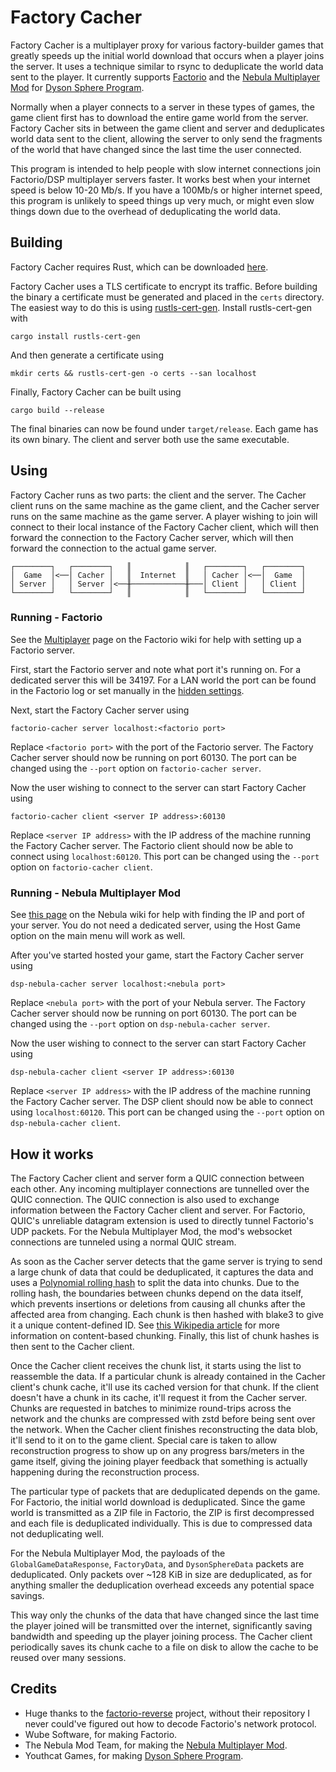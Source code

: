 # Factory Cacher

Factory Cacher is a multiplayer proxy for various factory-builder games that greatly speeds
up the initial world download that occurs when a player joins the server.
It uses a technique similar to rsync to deduplicate the world data sent to the player.
It currently supports [Factorio](https://www.factorio.com/) and the
[Nebula Multiplayer Mod](https://github.com/NebulaModTeam/nebula)
for [Dyson Sphere Program](https://store.steampowered.com/app/1366540/Dyson_Sphere_Program/).

Normally when a player connects to a server in these types of games, the game client first has to download the entire game 
world from the server. Factory Cacher sits in between the game client and server and deduplicates world data sent to 
the client, allowing the server to only send the fragments of the world that have changed since the last time the user 
connected.

This program is intended to help people with slow internet connections join Factorio/DSP multiplayer servers faster.
It works best when your internet speed is below 10-20 Mb/s. If you have a 100Mb/s or higher internet speed, this 
program is unlikely to speed things up very much, or might even slow things down due to the overhead of 
deduplicating the world data.

## Building

Factory Cacher requires Rust, which can be downloaded [here](https://www.rust-lang.org/tools/install).

Factory Cacher uses a TLS certificate to encrypt its traffic. Before building the binary a certificate
must be generated and placed in the `certs` directory. The easiest way to do this is using
[rustls-cert-gen](https://github.com/rustls/rcgen/tree/main/rustls-cert-gen). Install rustls-cert-gen with
```shell
cargo install rustls-cert-gen
```
And then generate a certificate using
```shell
mkdir certs && rustls-cert-gen -o certs --san localhost
```

Finally, Factory Cacher can be built using
```shell
cargo build --release
```
The final binaries can now be found under `target/release`. Each game has its own binary.
The client and server both use the same executable.

## Using

Factory Cacher runs as two parts: the client and the server. The Cacher client runs on the same machine as the
game client, and the Cacher server runs on the same machine as the game server. A player wishing to join will
connect to their local instance of the Factory Cacher client, which will then forward the connection to the
Factory Cacher server, which will then forward the connection to the actual game server.
```
┌────────┐   ┌────────┐   ║            ║   ┌────────┐   ┌────────┐
│  Game  │<──│ Cacher │   ║  Internet  ║   │ Cacher │<──│  Game  │
│ Server │   │ Server │<──╫────────────╫───│ Client │   │ Client │
└────────┘   └────────┘   ║            ║   └────────┘   └────────┘
```

### Running - Factorio

See the [Multiplayer](https://wiki.factorio.com/Multiplayer) page on the Factorio wiki for help with setting up a
Factorio server.

First, start the Factorio server and note what port it's running on. For a dedicated server this will be 34197.
For a LAN world the port can be found in the Factorio log or set manually in the
[hidden settings](https://wiki.factorio.com/Settings#Hidden_settings).

Next, start the Factory Cacher server using
```shell
factorio-cacher server localhost:<factorio port>
```
Replace `<factorio port>` with the port of the Factorio server. The Factory Cacher server should now be running on
port 60130. The port can be changed using the `--port` option on `factorio-cacher server`.

Now the user wishing to connect to the server can start Factory Cacher using
```shell
factorio-cacher client <server IP address>:60130
```
Replace `<server IP address>` with the IP address of the machine running the Factory Cacher server. The Factorio
client should now be able to connect using `localhost:60120`. This port can be changed using the `--port` option on
`factorio-cacher client`.

### Running - Nebula Multiplayer Mod

See [this page](https://github.com/NebulaModTeam/nebula/wiki/Hosting-and-Joining) on the Nebula wiki for help with 
finding the IP and port of your server. You do not need a dedicated server, using the Host Game option on the main menu 
will work as well.

After you've started hosted your game, start the Factory Cacher server using
```shell
dsp-nebula-cacher server localhost:<nebula port>
```
Replace `<nebula port>` with the port of your Nebula server. The Factory Cacher server should now be running on
port 60130. The port can be changed using the `--port` option on `dsp-nebula-cacher server`.

Now the user wishing to connect to the server can start Factory Cacher using
```shell
dsp-nebula-cacher client <server IP address>:60130
```
Replace `<server IP address>` with the IP address of the machine running the Factory Cacher server. The DSP
client should now be able to connect using `localhost:60120`. This port can be changed using the `--port` option on
`dsp-nebula-cacher client`.

## How it works

The Factory Cacher client and server form a QUIC connection between each other. Any incoming multiplayer
connections are tunnelled over the QUIC connection. The QUIC connection is also used to exchange information between 
the Factory Cacher client and server. For Factorio, QUIC's unreliable datagram extension is used to directly tunnel 
Factorio's UDP packets. For the Nebula Multiplayer Mod, the mod's websocket connections are tunneled using a normal 
QUIC stream.

As soon as the Cacher server detects that the game server is trying to send a large chunk of data that could be 
deduplicated, it captures the data and uses a [Polynomial rolling hash](https://en.wikipedia.org/wiki/Rolling_hash#Polynomial_rolling_hash)
to split the data into chunks. Due to the rolling hash, the boundaries between chunks depend on the data itself, which 
prevents insertions or deletions from causing all chunks after the affected area from changing. Each chunk is 
then hashed with blake3 to give it a unique content-defined ID. See [this Wikipedia article](https://en.wikipedia.org/wiki/Rolling_hash#Content-based_slicing_using_a_rolling_hash)
for more information on content-based chunking. Finally, this list of chunk hashes is then sent to the Cacher client.

Once the Cacher client receives the chunk list, it starts using the list to reassemble the data.
If a particular chunk is already contained in the Cacher client's chunk cache, it'll use its cached version for
that chunk. If the client doesn't have a chunk in its cache, it'll request it from the Cacher server. Chunks are 
requested in batches to minimize round-trips across the network and the chunks are compressed with zstd before being 
sent over the network. When the Cacher client finishes reconstructing the data blob, it'll send to it on to the game
client. Special care is taken to allow reconstruction progress to show up on any progress bars/meters in the game 
itself, giving the joining player feedback that something is actually happening during the reconstruction process.

The particular type of packets that are deduplicated depends on the game. For Factorio, the initial world download 
is deduplicated. Since the game world is transmitted as a ZIP file in Factorio, the ZIP is first decompressed 
and each file is deduplicated individually. This is due to compressed data not deduplicating well.

For the Nebula Multiplayer Mod, the payloads of the `GlobalGameDataResponse`, `FactoryData`, and `DysonSphereData` 
packets are deduplicated. Only packets over ~128 KiB in size are deduplicated, as for anything smaller the 
deduplication overhead exceeds any potential space savings. 

This way only the chunks of the data that have changed since the last time the player joined will be
transmitted over the internet, significantly saving bandwidth and speeding up the player joining process. The Cacher
client periodically saves its chunk cache to a file on disk to allow the cache to be reused over many sessions.

## Credits

- Huge thanks to the [factorio-reverse](https://github.com/radioegor146/factorio-reverse/tree/master) project,
  without their repository I never could've figured out how to decode Factorio's network protocol.
- Wube Software, for making Factorio.
- The Nebula Mod Team, for making the [Nebula Multiplayer Mod](https://github.com/NebulaModTeam/nebula).
- Youthcat Games, for making [Dyson Sphere Program](https://store.steampowered.com/app/1366540/Dyson_Sphere_Program/).
